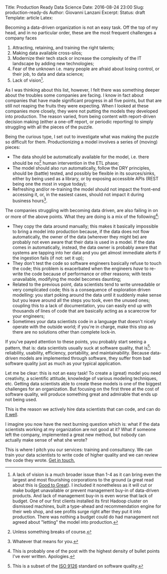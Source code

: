Title: Production Ready Data Science
Date: 2016-08-24 23:00
Slug: production-ready-ds
Author: Giovanni Lanzani
Excerpt:
Status: draft
Template: article
Latex:

Becoming a data-driven organization is not an easy task. Off the top of my head, and in no
particular order, these are the most frequent challenges a company faces

1. Attracting, retaining, and training the right talents;
2. Making data available cross-silos;
3. Modernize their tech stack or increase the complexity of the IT landscape by adding new
   technologies;
4. Fear of the unknown i.e. many people are afraid about losing control, or their job, to data and
   data science;
5. Lack of vision[^1].

As I was thinking about this list, however, I felt there was something deeper about the troubles
some companies are facing. I know in fact about companies that have made significant progress in
all five points, but that are still not reaping the fruits they were expecting. When I looked at
these companies more closely, they were not putting the models they developed into production. The
reason varied, from being content with report-driven decision making (either a one-off report, or
periodic reporting) to simply struggling with all the pieces of the puzzle.

Being the curious type, I set out to investigate what was making the puzzle so difficult for them.
Productionizing a model involves a series of (moving) pieces:

+ The data should be automatically available for the model, i.e. there should be no[^2] human
  intervention in the ETL phase;
+ The model should also run automatically, follow the DRY principles, should be (battle) tested,
  and possibly be flexible in its sources/sinks, either by being used as a library, or by exposing
  accessible APIs (REST being one the most in vogue today);
+ Refreshing and/or re-training the model should not impact the front-end accessing it, or, in the
  easiest cases, should not impact it during business hours[^3].

The companies struggling with becoming data driven, are also failing in on or more of the above
points. What they are doing is a mix of the following[^4]:

+ They copy the data around manually; this makes it basically impossible to bring a model into
  production because, if the data does not flow automatically, the owner of the data (wherever they
  might be) are probably not even aware that their data is used in a model. If the data comes in
  automatically, instead, the data owner is probably aware that systems are tapping into her data
  and you get almost immediate alerts if the ingestion fails (if not: set it up);
+ They don't test the code so software engineers basically refuse to touch the code; this problem
  is exacerbated when the engineers *have* to re-write the code because of performance or other
  reasons; with tests unavailable, modifying the model becomes daunting;
+ Related to the previous point, data scientists tend to write unreadable or very complicated code;
  this is a consequence of exploration driven modelling: you start poking around the data
  until it suddenly make sense but you leave around all the steps you took, even the unused ones;
  coupling this to a lack of documentation, you can easily end up with thousands of lines of code
  that are basically acting as a scarecrow for your engineers;
+ Sometimes your data scientists code in a language that doesn't nicely operate with the outside
  world; if you're in charge, make this stop as there are no solutions other than complete lock-in.

If you've payed attention to these points, you probably start seeing a pattern, that is: data
scientists usually suck at software quality, that is[^5]: reliability, usability, efficiency,
portability, and maintainability. Because data-driven models are implemented through software, they
suffer from bad software quality just as much as your typical application.

Let me be clear: this is not an easy task! To create a (great) model you need creativity, a
scientific attitude, knowledge of various modeling techniques, etc. Getting data scientists able to
create these models is one of the biggest challenges for an organization. But focusing on the first
three at the cost of software quality, will produce something great and admirable that ends up not
being used.

This is the reason we actively hire data scientists that can code, and can do
[it well](https://www.godatadriven.com/job-data-scientist).

I imagine you now have the next burning question which is: what if the data scientists working at
my organization are not good at it? What if someone left the company, implemented a great new
method, but nobody can actually make sense of what she wrote?

This is where I pitch you our services: training and consultancy. We can train your data scientists
to write code of higher quality and we can review the code they wrote.
[Get in touch.](mailto:signal@godatadriven.com)

[^1]: A lack of vision is a much broader issue than 1-4 as it can bring even the largest and most
  flourishing corporations to the ground (a great read about this is
  [Good to Great](https://en.wikipedia.org/wiki/Good_to_Great)). I included it nonetheless as it
  will cut or make budget unavailable or prevent management buy-in of data-driven products. And
  lack of management buy-in is even worse that lack of budget. One of our first clients installed
  its first Hadoop cluster on dismissed machines, built a type-ahead and recommendation engine for
  their web shop, and see profits surge right after they put it into production. There was nothing
  a budget could do had management not agreed about "letting" the model into production.
[^2]: Unless something breaks of course.
[^3]: Whatever that means for you.
[^4]: This is probably one of the post with the highest density of bullet points I've ever written.
  Apologies.
[^5]: This is a subset of the [ISO 9126](https://en.wikipedia.org/wiki/ISO/IEC_9126) standard on
  software quality.
